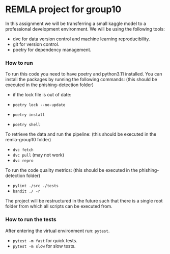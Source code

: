 # REMLA project for group10
In this assignment we will be transferring a small kaggle model to a professional development environment. We will be using the following tools:
- dvc for data version control and machine learning reproducibility.
- git for version control.
- poetry for dependency management.

### How to run
To run this code you need to have poetry and python3.11 installed. 
You can install the packages by running the following commands:
(this should be executed in the phishing-detection folder)

- if the lock file is out of date:
- ```poetry lock --no-update```

- ```poetry install```
- ```poetry shell```

To retrieve the data and run the pipeline:
(this should be executed in the remla-group10 folder)
- ```dvc fetch```
- ```dvc pull``` (may not work)
- ```dvc repro```

To run the code quality metrics:
(this should be executed in the phishing-detection folder)
- ```pylint ./src ./tests```
- ```bandit ./ -r```

The project will be restructured in the future such that there is a single root folder from which all scripts can be executed from.

### How to run the tests 
After entering the virtual environment run: ```pytest```.
- ```pytest -m fast``` for quick tests.
- ```pytest -m slow``` for slow tests. 